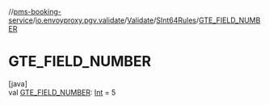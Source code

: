 //[pms-booking-service](../../../../index.md)/[io.envoyproxy.pgv.validate](../../index.md)/[Validate](../index.md)/[SInt64Rules](index.md)/[GTE_FIELD_NUMBER](-g-t-e_-f-i-e-l-d_-n-u-m-b-e-r.md)

# GTE_FIELD_NUMBER

[java]\
val [GTE_FIELD_NUMBER](-g-t-e_-f-i-e-l-d_-n-u-m-b-e-r.md): [Int](https://kotlinlang.org/api/core/kotlin-stdlib/kotlin/-int/index.html) = 5